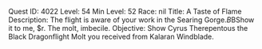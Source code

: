 Quest ID: 4022
Level: 54
Min Level: 52
Race: nil
Title: A Taste of Flame
Description: The flight is aware of your work in the Searing Gorge.$B$BShow it to me, $r. The molt, imbecile.
Objective: Show Cyrus Therepentous the Black Dragonflight Molt you received from Kalaran Windblade.
